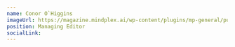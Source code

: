 ```yaml
---
name: Conor O`Higgins
imageUrl: https://magazine.mindplex.ai/wp-content/plugins/mp-general/public/assets/authors/conor.png
position: Managing Editor
socialLink:
---
```

